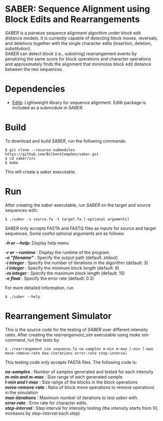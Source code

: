 # SABER: Sequence Alignment using Block Edits and Rearrangements
_SABER_ is a pairwise sequence alignment algorithm under block edit distance models. It is currently capable of detecting block moves, reversals, and deletions together with the single character edits (insertion, deletion, substitution).    
_SABER_ can detect block (i.e., substring) rearrangement events by penalizing the same score for block operations and character operations and approximately finds the alignment that minimizes block edit distance between the two sequences.   
 
# Dependencies
* [Edlib](https://martinsos.github.io/edlib/): Lightweight library for sequence alignment. Edlib package is included as a submodule in _SABER_.
 
# Build

To download and build _SABER_, run the following commands:     

```
$ git clone --recurse-submodules https://github.com/BilkentCompGen/saber.git
$ cd saber/src    
$ make   
```
This will create a _saber_ executable.

# Run

After creating the _saber_ executable, run _SABER_ on the target and source sequences with:   
```
$ ./saber -s source.fa -t target.fa [-optional arguments]
```
SABER only accepts FASTA and FASTQ files as inputs for source and target sequences.
Some useful optional arguments are as follows:    

***-h or --help:*** Display help menu      

***-r or --runtime*** : Display the runtime of the program.     
***-o "filename"***   : Specify the output path (default: stdout)     
***-i _integer_***    : Specify the number of iterations in the algorithm (default: 3)      
***-l _integer_***    : Specify the minimum block length (default: 8)       
***-m _integer_***    : Specify the maximum block length (default: 15)       
***-e _float_***      : Specify the error rate (default: 0.3)        

For more detailed information, run
```
$ ./saber --help
```

# Rearrangement Simulator

This is the source code for the testing of _SABER_ over different intensity rates. After creating the _rearrangement\_sim_ executable using _make sim_ command, run the tests by:   

```
$ ./rearrangement_sim sequence.fa no-samples m-min m-max l-min l-max move-remove-rate max-iterations error-rate step-interval
```   

This testing code only accepts FASTA files. The following code is:   

***no-samples***        : Number of samples generated and tested for each intensity   
***m-min and m-max***   : Size range of each generated sample   
***l-min and l-max***   : Size range of the blocks in the block operations   
***move-remove-rate***  : Ratio of block move operations to remove operations in the simulation   
***max-iterations***    : Maximum number of iterations to test _saber_ with.   
***error-rate***        : Error rate for character edits.   
***step-interval***     : Step interval for intensity testing (the intensity starts from 10, increases by _step-interval_ each step)   

